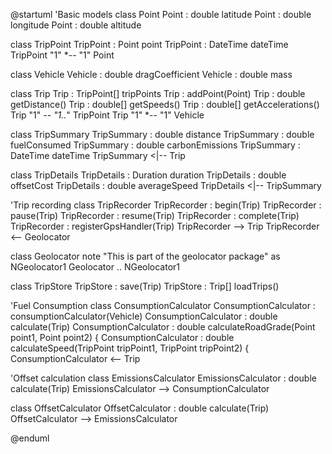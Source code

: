 @startuml
'Basic models
class Point
Point : double latitude
Point : double longitude
Point : double altitude

class TripPoint
TripPoint : Point point
TripPoint : DateTime dateTime
TripPoint "1" *-- "1" Point

class Vehicle
Vehicle : double dragCoefficient
Vehicle : double mass

class Trip
Trip : TripPoint[] tripPoints
Trip : addPoint(Point)
Trip : double getDistance()
Trip : double[] getSpeeds()
Trip : double[] getAccelerations()
Trip "1" *-- "1..*" TripPoint
Trip "1" *-- "1" Vehicle

class TripSummary
TripSummary : double distance
TripSummary : double fuelConsumed
TripSummary : double carbonEmissions
TripSummary : DateTime dateTime
TripSummary <|-- Trip

class TripDetails
TripDetails : Duration duration
TripDetails : double offsetCost
TripDetails : double averageSpeed
TripDetails <|-- TripSummary

'Trip recording
class TripRecorder
TripRecorder : begin(Trip)
TripRecorder : pause(Trip)
TripRecorder : resume(Trip)
TripRecorder : complete(Trip)
TripRecorder : registerGpsHandler(Trip)
TripRecorder --> Trip
TripRecorder <-- Geolocator

class Geolocator
note "This is part of the geolocator package" as NGeolocator1
Geolocator .. NGeolocator1

class TripStore
TripStore : save(Trip)
TripStore : Trip[] loadTrips()

'Fuel Consumption
class ConsumptionCalculator
ConsumptionCalculator : consumptionCalculator(Vehicle)
ConsumptionCalculator : double calculate(Trip)
ConsumptionCalculator : double calculateRoadGrade(Point point1, Point point2) {
ConsumptionCalculator : double calculateSpeed(TripPoint tripPoint1, TripPoint tripPoint2) {
ConsumptionCalculator <-- Trip

'Offset calculation
class EmissionsCalculator
EmissionsCalculator : double calculate(Trip)
EmissionsCalculator --> ConsumptionCalculator

class OffsetCalculator
OffsetCalculator : double calculate(Trip)
OffsetCalculator --> EmissionsCalculator

@enduml
